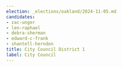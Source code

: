 ```yaml
---
election: _elections/oakland/2024-11-05.md
candidates:
- zac-unger
- len-raphael
- debra-sherman
- edward-c-frank
- shantell-herndon
title: City Council District 1
label: City Council
---
```

